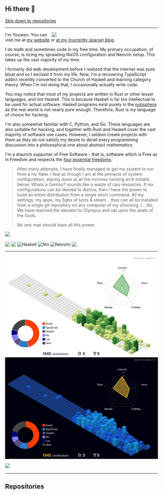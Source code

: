 ## Hi there 🦀

[Skip down to repositories](https://github.com/youwen5#repositories)

---

<picture>
    <a href="https://www.last.fm/user/couscousdude"><img src="https://lastfm-recently-played.vercel.app/api?user=couscousdude" height="auto" width="350px" align="right" /></a>

</picture>

I'm Youwen. You can visit me at [my website](https://youwen.dev) or
[at my (currently sparse) blog](https://blog.youwen.dev).

I do math and sometimes code in my free time. My primary occupation, of course,
is ricing my sprawling NixOS configuration and Neovim setup. This takes up the
vast majority of my time.

I formerly did web development before I realized that the internet was pure
bloat and so I excised it from my life. Now, I'm a recovering TypeScript addict
recently converted to the Church of Haskell and learning category theory. When
I'm not doing that, I occasionally actually write code.

You may notice that most of my projects are written in Rust or other lesser
languages, and not Haskell. This is because Haskell is far too intellectual to
be used for actual software. Haskell programs exist purely in the
[noösphere](https://en.wikipedia.org/wiki/Noosphere) as the real world is not
nearly pure enough. Therefore, Rust is my language of choice for hacking.

I'm also somewhat familiar with C, Python, and Go. These languages are also
suitable for hacking, and together with Rust and Haskell cover the vast majority
of software use cases. However, I seldom create projects with them as they do
not satisfy my desire to derail every programming discussion into a
philosophical one about abstract mathematics.

I'm a staunch supporter of Free Software - that is, software which is Free as in
Freedom and respects the
[four essential freedoms](https://www.gnu.org/philosophy/free-sw.en.html#four-freedoms).

> After many attempts, I have finally managed to get my system to run from a nix
> flake. I feel as though I am at the pinnacle of system configuration, staring
> down at all the normies running arch installs below. Whats a Gentoo? sounds
> like a waste of cpu resources. If nix configurations can be likened to
> distros, then I have the power to build an entire distribution from a single
> short command. All my settings, my apps, my 6gbs of lutris & steam... they can
> all be installed from a single git repository on any computer of my choosing.
> I... No, We have reached the elevator to Olympus and sat upon the seats of the
> Gods.
>
> No one man should have all this power.

<a href="https://www.vim.org" target="_blank">![](https://moolenaar.net/vim_anim.gif)</a>

<img src="https://img.shields.io/badge/Arch%20Linux-1793D1?logo=arch-linux&logoColor=fff&style=for-the-badge" align="top"></img>
<img src="https://img.shields.io/badge/rust-%23000000.svg?style=for-the-badge&logo=rust&logoColor=white" align="top"></img>
![Haskell](https://img.shields.io/badge/Haskell-5e5086?style=for-the-badge&logo=haskell&logoColor=white)
![Nix](https://img.shields.io/badge/NIX-5277C3.svg?style=for-the-badge&logo=NixOS&logoColor=white)
![Neovim](https://img.shields.io/badge/NeoVim-%2357A143.svg?&style=for-the-badge&logo=neovim&logoColor=white)
<img src="https://github.com/youwen5/youwen5/blob/main/assets/powered-by-debian.gif" align="top"></img>

---

<img align="center" src="https://github.com/youwen5/youwen5/blob/main/profile-3d-contrib/profile-green-animate.svg#gh-light-mode-only">
<img align="center" src="https://github.com/youwen5/youwen5/blob/main/profile-3d-contrib/profile-night-view.svg#gh-dark-mode-only">

![](https://static.fsf.org/nosvn/appeal2024/GIMP.png)

---

## Repositories
